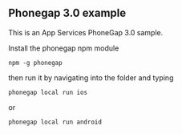## Phonegap 3.0 example 

This is an App Services PhoneGap 3.0 sample. 

Install the phonegap npm module

`npm -g phonegap`

then run it by navigating into the folder and typing

`phonegap local run ios`

or 

`phonegap local run android`
